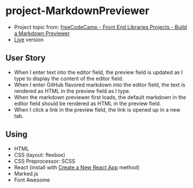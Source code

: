 # project-MarkdownPreviewer
* Project topic from: [freeCodeCamp - Front End Libraries Projects - Build a Markdown Previewer](https://learn.freecodecamp.org/front-end-libraries/front-end-libraries-projects/build-a-markdown-previewer/)
* [Live](https://pocoapocochen.github.io/project-MarkdownPreviewer/) version

## User Story
* When I enter text into the editor field, the preview field is updated as I type to display the content of the editor field.
* When I enter GitHub flavored markdown into the editor field, the text is rendered as HTML in the preview field as I type.
* When the markdown previewer first loads, the default markdown in the editor field should be rendered as HTML in the preview field.
* When I click a link in the preview field, the link is opened up in a new tab.

## Using
* HTML
* CSS (layout: flexbox)
* CSS Preprocessor: SCSS
* React (install with [Create a New React App](https://reactjs.org/docs/create-a-new-react-app.html) method)
* Marked.js
* Font Awesome